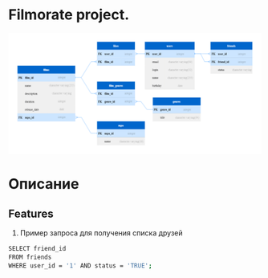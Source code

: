 # Filmorate project.
![](src/main/resources/db_scheme.png)

# Описание

## Features

1. Пример запроса для получения списка друзей
```bash
SELECT friend_id
FROM friends
WHERE user_id = '1' AND status = 'TRUE';
```

